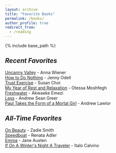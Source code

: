```yaml
---
layout: archive
title: "Favorite Books"
permalink: /books/
author_profile: true
redirect_from:
  - /reading
---
```


{% include base_path %}

## _Recent Favorites_
[Uncanny Valley](https://www.goodreads.com/book/show/45186565-uncanny-valley) - Anna Wiener \
[How to Do Nothing](https://www.goodreads.com/book/show/42771901-how-to-do-nothing) - Jenny Odell \
[Trust Exercise](https://www.goodreads.com/book/show/52381081-trust-exercise) - Susan Choi \
[My Year of Rest and Relaxation](https://www.goodreads.com/book/show/44279110-my-year-of-rest-and-relaxation) - Otessa Moshfegh \
[Freshwater](https://www.goodreads.com/book/show/35412372-freshwater) - Akwaeke Emezi \
[Less](https://www.goodreads.com/book/show/39927096-less) - Andrew Sean Greer \
[Paul Takes the Form of a Mortal Girl](https://www.goodreads.com/book/show/35838277-paul-takes-the-form-of-a-mortal-girl) - Andrew Lawlor 


## _All-Time Favorites_
[On Beauty](https://www.goodreads.com/book/show/3679.On_Beauty) - Zadie Smith \
[Speedboat](https://www.goodreads.com/book/show/129344.Speedboat) - Renata Adler \
[Emma](https://www.goodreads.com/book/show/6969.Emma) - Jane Austen \
[If On A Winter's Night A Traveler](https://www.goodreads.com/book/show/374233.If_on_a_Winter_s_Night_a_Traveler) - Italo Calvino
